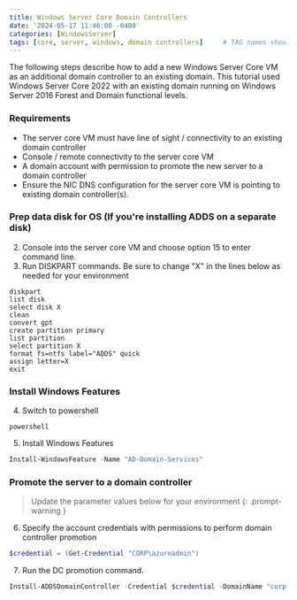 ```yaml
---
title: Windows Server Core Domain Controllers
date: '2024-05-17 11:46:00 -0400'
categories: [WindowsServer]
tags: [core, server, windows, domain controllers]     # TAG names should always be lowercase
---
```


The following steps describe how to add a new Windows Server Core VM as an additional domain controller to an existing domain. This tutorial used Windows Server Core 2022 with an existing domain running on Windows Server 2016 Forest and Domain functional levels.

### Requirements
- The server core VM must have line of sight / connectivity to an existing domain controller
- Console / remote connectivity to the server core VM
- A domain account with permission to promote the new server to a domain controller
- Ensure the NIC DNS configuration for the server core VM is pointing to existing domain controller(s).

### Prep data disk for OS (If you're installing ADDS on a separate disk)
2. Console into the server core VM and choose option 15 to enter command line.
3. Run DISKPART commands. Be sure to change "X" in the lines below as needed for your environment
```console
diskpart
list disk
select disk X
clean
convert gpt
create partition primary
list partition
select partition X
format fs=ntfs label="ADDS" quick
assign letter=X
exit
```

### Install Windows Features
4. Switch to powershell
```console
powershell
```

5. Install Windows Features
```powershell
Install-WindowsFeature -Name "AD-Domain-Services"
```

### Promote the server to a domain controller
> Update the parameter values below for your environment
{: .prompt-warning }
6. Specify the account credentials with permissions to perform domain controller promotion
```powershell
$credential = (Get-Credential "CORP\azureadmin")
```
7. Run the DC promotion command.
```powershell
Install-ADDSDomainController -Credential $credential -DomainName "corp.robpitcher.com" -InstallDns -DatabasePath "F:\Windows\NTDS" -LogPath "F:\Windows\NTDS" -SysvolPath "F:\Windows\SYSVOL" -SiteName "Default-First-Site-Name"
```